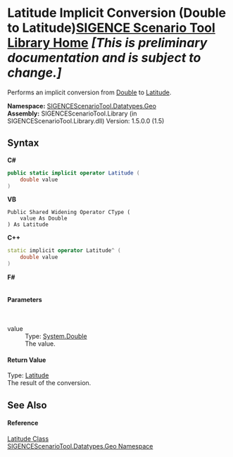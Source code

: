 # Latitude&nbsp;Implicit Conversion (Double to Latitude)<a href="https://github.com/ObiWanLansi/SIGENCE-Scenario-Tool">SIGENCE Scenario Tool Library Home</a> _**\[This is preliminary documentation and is subject to change.\]**_

Performs an implicit conversion from <a href="http://msdn2.microsoft.com/en-us/library/643eft0t" target="_blank">Double</a> to <a href="549a3a4f-9d09-df31-b49c-37efffe49603.md">Latitude</a>.

**Namespace:**&nbsp;<a href="22f4598b-4676-3d28-691e-d0e1597755ea.md">SIGENCEScenarioTool.Datatypes.Geo</a><br />**Assembly:**&nbsp;SIGENCEScenarioTool.Library (in SIGENCEScenarioTool.Library.dll) Version: 1.5.0.0 (1.5)

## Syntax

**C#**<br />
``` C#
public static implicit operator Latitude (
	double value
)
```

**VB**<br />
``` VB
Public Shared Widening Operator CType ( 
	value As Double
) As Latitude
```

**C++**<br />
``` C++
static implicit operator Latitude^ (
	double value
)
```

**F#**<br />
``` F#

```


#### Parameters
&nbsp;<dl><dt>value</dt><dd>Type: <a href="http://msdn2.microsoft.com/en-us/library/643eft0t" target="_blank">System.Double</a><br />The value.</dd></dl>

#### Return Value
Type: <a href="549a3a4f-9d09-df31-b49c-37efffe49603.md">Latitude</a><br />The result of the conversion.

## See Also


#### Reference
<a href="549a3a4f-9d09-df31-b49c-37efffe49603.md">Latitude Class</a><br /><a href="22f4598b-4676-3d28-691e-d0e1597755ea.md">SIGENCEScenarioTool.Datatypes.Geo Namespace</a><br />
